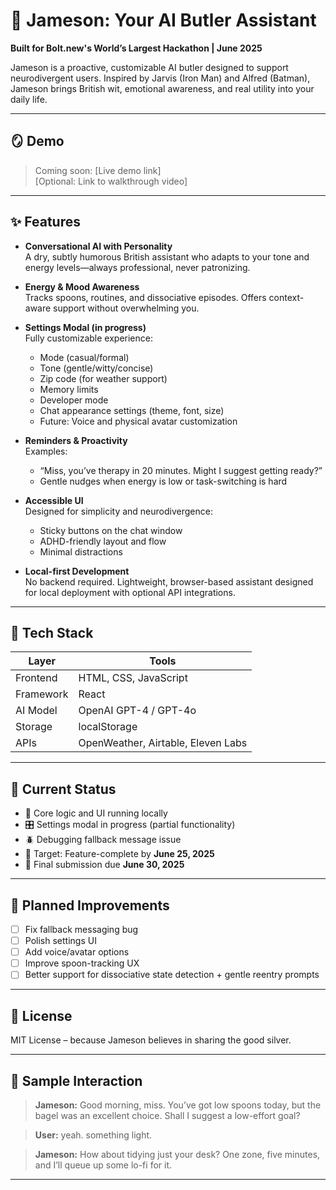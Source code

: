 # 🧠 Jameson: Your AI Butler Assistant

**Built for Bolt.new's World’s Largest Hackathon | June 2025**

Jameson is a proactive, customizable AI butler designed to support neurodivergent users. Inspired by Jarvis (Iron Man) and Alfred (Batman), Jameson brings British wit, emotional awareness, and real utility into your daily life.

---

## 🪞 Demo

> Coming soon: [Live demo link]  
> [Optional: Link to walkthrough video]

---

## ✨ Features

- **Conversational AI with Personality**  
  A dry, subtly humorous British assistant who adapts to your tone and energy levels—always professional, never patronizing.

- **Energy & Mood Awareness**  
  Tracks spoons, routines, and dissociative episodes. Offers context-aware support without overwhelming you.

- **Settings Modal (in progress)**  
  Fully customizable experience:
  - Mode (casual/formal)
  - Tone (gentle/witty/concise)
  - Zip code (for weather support)
  - Memory limits
  - Developer mode
  - Chat appearance settings (theme, font, size)
  - Future: Voice and physical avatar customization

- **Reminders & Proactivity**  
  Examples:
  - “Miss, you’ve therapy in 20 minutes. Might I suggest getting ready?”
  - Gentle nudges when energy is low or task-switching is hard

- **Accessible UI**  
  Designed for simplicity and neurodivergence:
  - Sticky buttons on the chat window
  - ADHD-friendly layout and flow
  - Minimal distractions

- **Local-first Development**  
  No backend required. Lightweight, browser-based assistant designed for local deployment with optional API integrations.

---

## 🧱 Tech Stack

| Layer        | Tools                              |
|--------------|-------------------------------------|
| Frontend     | HTML, CSS, JavaScript               |
| Framework    | React |
| AI Model     | OpenAI GPT-4 / GPT-4o               |
| Storage      | localStorage                        |
| APIs         |  OpenWeather, Airtable, Eleven Labs |

---

## 🧪 Current Status

- 🔧 Core logic and UI running locally
- 🎛️ Settings modal in progress (partial functionality)
- 🪲 Debugging fallback message issue
- 🎯 Target: Feature-complete by **June 25, 2025**
- 🏁 Final submission due **June 30, 2025**

---

## 🧩 Planned Improvements

- [ ] Fix fallback messaging bug
- [ ] Polish settings UI
- [ ] Add voice/avatar options
- [ ] Improve spoon-tracking UX
- [ ] Better support for dissociative state detection + gentle reentry prompts

---


## 📄 License

MIT License – because Jameson believes in sharing the good silver.

---

## 💬 Sample Interaction

> **Jameson:** Good morning, miss. You’ve got low spoons today, but the bagel was an excellent choice. Shall I suggest a low-effort goal?

> **User:** yeah. something light.

> **Jameson:** How about tidying just your desk? One zone, five minutes, and I’ll queue up some lo-fi for it.

---

